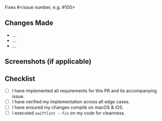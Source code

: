 Fixes #<issue number, e.g. #100>

## Changes Made

- ...
- ...
- ...

## Screenshots (if applicable)

## Checklist
- [ ] I have implemented all requirements for this PR and its accompanying issue.
- [ ] I have verified my implementation across all edge cases.
- [ ] I have ensured my changes compile on macOS & iOS.
- [ ] I executed `swiftlint --fix` on my code for cleanness.
